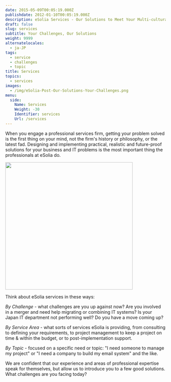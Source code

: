 ```yaml
---
date: 2015-05-09T00:05:19.000Z
publishdate: 2012-01-10T00:05:19.000Z
description: eSolia Services - Our Solutions to Meet Your Multi-cultural, Project or System Challenges
draft: false
slug: services
subtitle: Your Challenges, Our Solutions
weight: 9999
alternatelocales:
  - ja-JP
tags:
  - service
  - challenges
  - topic
title: Services
topics:
  - services
images:
  - /img/eSolia-Post-Our-Solutions-Your-Challenges.png
menu:
  side:
    Name: Services
    Weight: -30
    Identifier: services
    Url: /services
---
```


When you engage a professional services firm, getting your problem solved is the first thing on your mind, not the firm's history or philosophy, or the latest fad. Designing and implementing practical, realistic and future-proof solutions for your business and IT problems is the most important thing the professionals at eSolia do.

<div class="image-container">
<img class="materialboxed right responsive-img" data-caption="Security vs Convenience" width="400" src="/img/eSolia-Post-Our-Solutions-Your-Challenges.png">
</div>

Think about eSolia services in these ways:

_By Challenge_ - what challenges are you up against now? Are you involved in a merger and need help migrating or combining IT systems? Is your Japan IT department not performing well? Do you have a move coming up?

_By Service Area_ - what sorts of services eSolia is providing, from consulting to defining your requirements, to project management to keep a project on time & within the budget, or to post-implementation support.

_By Topic_ - focused on a specific need or topic: "I need someone to manage my project" or "I need a company to build my email system" and the like.

We are confident that our experience and areas of professional expertise speak for themselves, but allow us to introduce you to a few good solutions. What challenges are you facing today?
